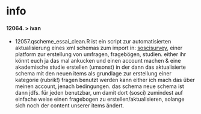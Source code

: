 # info
#### 12064. > ivan
- 12057.qscheme_essai_clean.R ist ein script zur automatisierten aktualisierung eines xml schemas zum import in: [soscisurvey](https://soscisurvey.de), einer platform zur erstellung von umfragen, fragebögen, studien. either ihr könnt euch ja das mal ankucken und einen account machen & eine akademische studie erstellen (umsonst) in der dann das aktualisierte schema mit den neuen items als grundlage zur erstellung einer kategorie (rubrik!) fragen benutzt werden kann either ich mach das über meinen account, jenach bedingungen. das schema neue schema ist dann jdfs. für jeden benutzbar, um damit dort (sosci) zumindest auf einfache weise einen fragebogen zu erstellen/aktualisieren, solange sich noch der content unserer items ändert.
